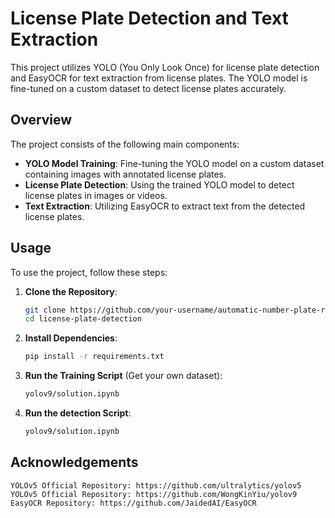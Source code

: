 # License Plate Detection and Text Extraction

This project utilizes YOLO (You Only Look Once) for license plate detection and EasyOCR for text extraction from license plates. The YOLO model is fine-tuned 
on a custom dataset to detect license plates accurately.

## Overview

The project consists of the following main components:
- **YOLO Model Training**: Fine-tuning the YOLO model on a custom dataset containing images with annotated license plates.
- **License Plate Detection**: Using the trained YOLO model to detect license plates in images or videos.
- **Text Extraction**: Utilizing EasyOCR to extract text from the detected license plates.

## Usage

To use the project, follow these steps:

1. **Clone the Repository**:
   ```bash
   git clone https://github.com/your-username/automatic-number-plate-recognition.git
   cd license-plate-detection

2. **Install Dependencies**:
   ```bash
   pip install -r requirements.txt

3. **Run the Training Script** (Get your own dataset):
   ```bash
   yolov9/solution.ipynb

4. **Run the detection Script**:
   ```bash
   yolov9/solution.ipynb

## Acknowledgements

    YOLOv5 Official Repository: https://github.com/ultralytics/yolov5
    YOLOv5 Official Repository: https://github.com/WongKinYiu/yolov9
    EasyOCR Repository: https://github.com/JaidedAI/EasyOCR
